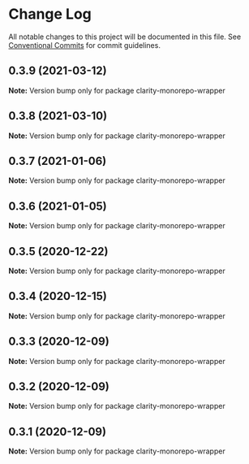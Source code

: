 # Change Log

All notable changes to this project will be documented in this file.
See [Conventional Commits](https://conventionalcommits.org) for commit guidelines.

## 0.3.9 (2021-03-12)

**Note:** Version bump only for package clarity-monorepo-wrapper





## 0.3.8 (2021-03-10)

**Note:** Version bump only for package clarity-monorepo-wrapper





## 0.3.7 (2021-01-06)

**Note:** Version bump only for package clarity-monorepo-wrapper





## 0.3.6 (2021-01-05)

**Note:** Version bump only for package clarity-monorepo-wrapper





## 0.3.5 (2020-12-22)

**Note:** Version bump only for package clarity-monorepo-wrapper





## 0.3.4 (2020-12-15)

**Note:** Version bump only for package clarity-monorepo-wrapper





## 0.3.3 (2020-12-09)

**Note:** Version bump only for package clarity-monorepo-wrapper





## 0.3.2 (2020-12-09)

**Note:** Version bump only for package clarity-monorepo-wrapper





## 0.3.1 (2020-12-09)

**Note:** Version bump only for package clarity-monorepo-wrapper
